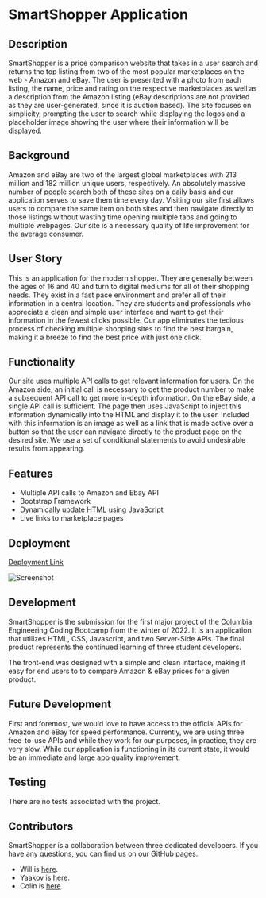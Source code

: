 # SmartShopper Application

## Description
SmartShopper is a price comparison website that takes in a user search and returns the top listing from two of the most popular marketplaces on the web - Amazon and eBay. The user is presented with a photo from each listing, the name, price and rating on the respective marketplaces as well as a description from the Amazon listing (eBay descriptions are not provided as they are user-generated, since it is auction based). The site focuses on simplicity, prompting the user to search while displaying the logos and a placeholder image showing the user where their information will be displayed.

## Background
Amazon and eBay are two of the largest global marketplaces with 213 million and 182 million unique users, respectively. An absolutely massive number of people search both of these sites on a daily basis and our application serves to save them time every day. Visiting our site first allows users to compare the same item on both sites and then navigate directly to those listings without wasting time opening multiple tabs and going to multiple webpages. Our site is a necessary quality of life improvement for the average consumer. 

## User Story
This is an application for the modern shopper. They are generally between the ages of 16 and 40 and turn to digital mediums for all of their shopping needs. They exist in a fast pace environment and prefer all of their information in a central location. They are students and professionals who appreciate a clean and simple user interface and want to get their information in the fewest clicks possible. Our app eliminates the tedious process of checking multiple shopping sites to find the best bargain, making it a breeze to find the best price with just one click.

## Functionality 
Our site uses multiple API calls to get relevant information for users. On the Amazon side, an initial call is necessary to get the product number to make a subsequent API call to get more in-depth information. On the eBay side, a single API call is sufficient. The page then uses JavaScript to inject this information dynamically into the HTML and display it to the user. Included with this information is an image as well as a link that is made active over a button so that the user can navigate directly to the product page on the desired site. We use a set of conditional statements to avoid undesirable results from appearing. 

## Features
<ul>
 <li>Multiple API calls to Amazon and Ebay API</li>
 <li>Bootstrap Framework</li>
 <li>Dynamically update HTML using JavaScript</li>
 <li>Live links to marketplace pages</li>
</ul>

## Deployment
[Deployment Link](https://will-neal.github.io/SmartShopper-Application)

![Screenshot](https://github.com/Will-Neal/SmartShopper-Application/blob/main/assets/img/screenshot.png?raw=true)

## Development
SmartShopper is the submission for the first major project of the Columbia Engineering Coding Bootcamp from the winter of 2022. It is an application that utilizes HTML, CSS, Javascript, and two Server-Side APIs. The final product represents the continued learning of three student developers.

The front-end was designed with a simple and clean interface, making it easy for end users to to compare Amazon & eBay prices for a given product.

## Future Development
First and foremost, we would love to have access to the official APIs for Amazon and eBay for speed performance. Currently, we are using three free-to-use APIs and while they work for our purposes, in practice, they are very slow. While our application is functioning in its current state, it would be an immediate and large app quality improvement.

## Testing
There are no tests associated with the project.

## Contributors
SmartShopper is a collaboration between three dedicated developers. If you have any questions, you can find us on our GitHub pages.
- Will is [here](https://github.com/Will-Neal).
- Yaakov is [here](https://github.com/yyb613).
- Colin is [here](https://github.com/GundamMosi10).
